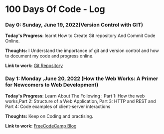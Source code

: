 # 100 Days Of Code - Log

### Day 0: Sunday, June 19, 2022(Version Control with GIT)

**Today's Progress**: learnt How to Create Git repository And Commit Code Online.

**Thoughts:** I Understand the importance of git and version control and how to document my code and progress online.

**Link to work:** [Git Repository](http://www.example.com)

### Day 1: Monday ,June 20, 2022 (How the Web Works: A Primer for Newcomers to Web Development)

**Today's Progress**:  Learn About The Following : Part 1: How the web works,Part 2: Structure of a Web Application, Part 3: HTTP and REST and Part 4: Code examples of client-server interactions

**Thoughts:** Keep on Coding and practising.

**Link to work:** [FreeCodeCamp Blog](https://www.freecodecamp.org/news/how-the-web-works-a-primer-for-newcomers-to-web-development-or-anyone-really-b4584e63585c/)

